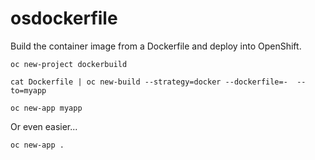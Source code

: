 # osdockerfile

Build the container image from a Dockerfile
and deploy into OpenShift.

```oc new-project dockerbuild```

```cat Dockerfile | oc new-build --strategy=docker --dockerfile=-  --to=myapp```

```oc new-app myapp```

Or even easier...

```oc new-app .```

